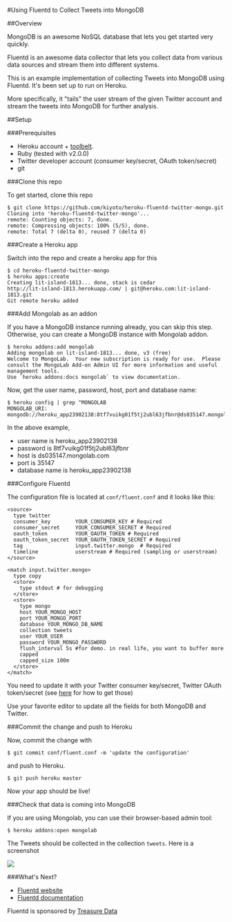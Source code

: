 #Using Fluentd to Collect Tweets into MongoDB

##Overview

MongoDB is an awesome NoSQL database that lets you get started very quickly.

Fluentd is an awesome data collector that lets you collect data from various data sources and stream them into different systems.

This is an example implementation of collecting Tweets into MongoDB using Fluentd. It's been set up to run on Heroku.

More specifically, it "tails" the user stream of the given Twitter account and stream the tweets into MongoDB for further analysis.

##Setup

###Prerequisites

- Heroku account + [toolbelt](https://toolbelt.heroku.com/).
- Ruby (tested with v2.0.0)
- Twitter developer account (consumer key/secret, OAuth token/secret)
- git

###Clone this repo

To get started, clone this repo

```
$ git clone https://github.com/kiyoto/heroku-fluentd-twitter-mongo.git
Cloning into 'heroku-fluentd-twitter-mongo'...
remote: Counting objects: 7, done.
remote: Compressing objects: 100% (5/5), done.
remote: Total 7 (delta 0), reused 7 (delta 0)

```

###Create a Heroku app

Switch into the repo and create a heroku app for this

```
$ cd heroku-fluentd-twitter-mongo
$ heroku apps:create
Creating lit-island-1813... done, stack is cedar
http://lit-island-1813.herokuapp.com/ | git@heroku.com:lit-island-1813.git
Git remote heroku added
```

###Add Mongolab as an addon

If you have a MongoDB instance running already, you can skip this step. Otherwise, you can create a MongoDB instance with Mongolab addon.

```
$ heroku addons:add mongolab
Adding mongolab on lit-island-1813... done, v3 (free)
Welcome to MongoLab.  Your new subscription is ready for use.  Please consult the MongoLab Add-on Admin UI for more information and useful management tools.
Use `heroku addons:docs mongolab` to view documentation.
```

Now, get the user name, password, host, port and database name:

```
$ heroku config | grep ^MONGOLAB
MONGOLAB_URI: mongodb://heroku_app23902138:8tf7vuikg01f5tj2ubl63jfbnr@ds035147.mongolab.com:35147/heroku_app23902138
```

In the above example,

- user name is heroku_app23902138
- password is 8tf7vuikg01f5tj2ubl63jfbnr
- host is ds035147.mongolab.com
- port is 35147
- database name is heroku_app23902138

###Configure Fluentd

The configuration file is located at `conf/fluent.conf` and it looks like this:

```
<source>
  type twitter
  consumer_key        YOUR_CONSUMER_KEY # Required
  consumer_secret     YOUR_CONSUMER_SECRET # Required
  oauth_token         YOUR_OAUTH_TOKEN # Required
  oauth_token_secret  YOUR_OAUTH_TOKEN_SECRET # Required
  tag                 input.twitter.mongo  # Required
  timeline            userstream # Required (sampling or userstream)
</source>

<match input.twitter.mongo>
  type copy
  <store>
    type stdout # for debugging
  </store>
  <store>
    type mongo
    host YOUR_MONGO_HOST
    port YOUR_MONGO_PORT
    database YOUR_MONGO_DB_NAME
    collection tweets 
    user YOUR_USER
    password YOUR_MONGO_PASSWORD
    flush_interval 5s #for demo. in real life, you want to buffer more
    capped
    capped_size 100m
  </store>
</match> 
```

You need to update it with your Twitter consumer key/secret, Twitter OAuth token/secret (see [here](https://dev.twitter.com/discussions/631) for how to get those)

Use your favorite editor to update all the fields for both MongoDB and Twitter.

###Commit the change and push to Heroku

Now, commit the change with

```
$ git commit conf/fluent.conf -m 'update the configuration'
```

and push to Heroku.

```
$ git push heroku master
```

Now your app should be live!

###Check that data is coming into MongoDB

If you are using Mongolab, you can use their browser-based admin tool:

```
$ heroku addons:open mongolab
```

The Tweets should be collected in the collection `tweets`. Here is a screenshot

<img src="https://dl.dropboxusercontent.com/u/63890117/images/mongolab-fluentd.png"/>

###What's Next?

- [Fluentd website](http://fluentd.org)
- [Fluentd documentation](https://docs.fluentd.org)

Fluentd is sponsored by [Treasure Data](http://www.treasuredata.com)

